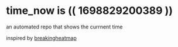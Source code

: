 # time_now is (( 1698829200389 ))

an automated repo that shows the currnent time

inspired by [breakingheatmap](https://github.com/breakingheatmap/breakingheatmap)